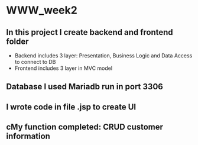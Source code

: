 # WWW_week2

## In this project I create backend and frontend folder
+ Backend includes 3 layer: Presentation, Business Logic and Data Access to connect to DB
+ Frontend includes 3 layer in MVC model
## Database I used Mariadb run in port 3306
## I wrote code in file .jsp to create UI
## cMy function completed: CRUD customer information
